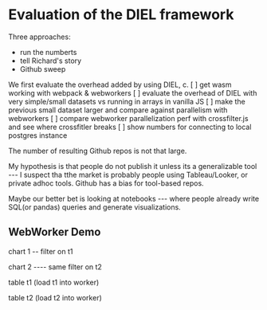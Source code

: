 # Evaluation of the DIEL framework

Three approaches:
* run the numberts
* tell Richard's story
* Github sweep


We first evaluate the overhead added by using DIEL, c.
[ ] get wasm working with webpack & webworkers
[ ] evaluate the overhead of DIEL with very simple/small datasets vs running in arrays in vanilla JS
[ ] make the previous small dataset larger and compare against parallelism with webworkers
[ ] compare webworker parallelization perf with crossfilter.js  and see where crossfitler breaks
[ ] show numbers for connecting to local postgres instance

The number of resulting Github repos is not that large.

My hypothesis is that people do not publish it unless its a generalizable tool --- I suspect tha tthe market is probably people using Tableau/Looker, or private adhoc tools. Github has a bias for tool-based repos.

Maybe our better bet is looking at notebooks --- where people already write SQL(or pandas) queries and generate visualizations.

## WebWorker Demo

chart 1 -- filter on t1

chart 2 ---- same filter on t2


table t1 (load t1 into worker)

table t2 (load t2 into worker)

